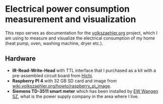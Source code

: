 # Electrical power consumption measurement and visualization

This repo serves as documentation for the [volkszaehler.org](https://github.com/volkszaehler/volkszaehler.org) project, which I am using to measure and visualize the electrical consumption of my home (heat pump, oven, washing machine, dryer etc.).

## Hardware

* **IR-Read-Write-Head** with TTL interface that I purchased as a kit with a pre-assembled circuit board from [Hichi]( https://www.photovoltaikforum.com/thread/141332-neue-lesekopf-baus%C3%A4tze-ohne-smd-l%C3%B6ten/).
* **Raspberry PI 4** with 32 GB SD card and image from [wiki.volkszaehler.org/howto/raspberry_pi_image](https://wiki.volkszaehler.org/howto/raspberry_pi_image).
* **Siemens TD-3511 smart meter** which has been installed by [EW Wangen SZ]( https://www.ewwangensz.ch/), what is the power supply company in the area where I live.
